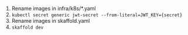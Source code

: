 1. Rename images in infra/k8s/*.yaml
2. `kubectl secret generic jwt-secret --from-literal=JWT_KEY={secret}`
3. Rename images in skaffold.yaml
4. `skaffold dev`
